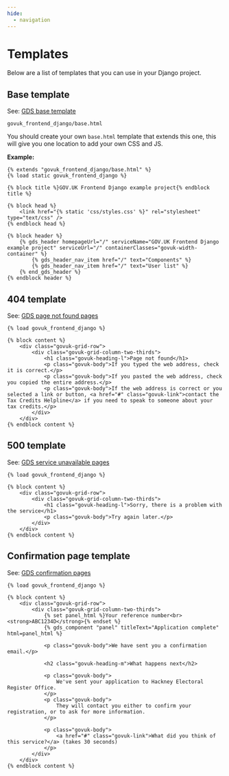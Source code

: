 ```yaml
---
hide:
  - navigation
---
```


# Templates

Below are a list of templates that you can use in your Django project.

## Base template

See: [GDS base template](https://design-system.service.gov.uk/styles/page-template/)

`govuk_frontend_django/base.html`

You should create your own `base.html` template that extends this one, this will give you one location to add your own CSS and JS.

**Example:**
```django
{% extends "govuk_frontend_django/base.html" %}
{% load static govuk_frontend_django %}

{% block title %}GOV.UK Frontend Django example project{% endblock title %}

{% block head %}
    <link href="{% static 'css/styles.css' %}" rel="stylesheet" type="text/css" />
{% endblock head %}

{% block header %}
    {% gds_header homepageUrl="/" serviceName="GOV.UK Frontend Django example project" serviceUrl="/" containerClasses="govuk-width-container" %}
        {% gds_header_nav_item href="/" text="Components" %}
        {% gds_header_nav_item href="/" text="User list" %}
    {% end_gds_header %}
{% endblock header %}
```

## 404 template

See: [GDS page not found pages](https://design-system.service.gov.uk/patterns/page-not-found-pages/)

```django
{% load govuk_frontend_django %}

{% block content %}
    <div class="govuk-grid-row">
        <div class="govuk-grid-column-two-thirds">
            <h1 class="govuk-heading-l">Page not found</h1>
            <p class="govuk-body">If you typed the web address, check it is correct.</p>
            <p class="govuk-body">If you pasted the web address, check you copied the entire address.</p>
            <p class="govuk-body">If the web address is correct or you selected a link or button, <a href="#" class="govuk-link">contact the Tax Credits Helpline</a> if you need to speak to someone about your tax credits.</p>
        </div>
    </div>
{% endblock content %}
```

## 500 template

See: [GDS service unavailable pages](https://design-system.service.gov.uk/patterns/service-unavailable-pages/)

```django
{% load govuk_frontend_django %}

{% block content %}
    <div class="govuk-grid-row">
        <div class="govuk-grid-column-two-thirds">
            <h1 class="govuk-heading-l">Sorry, there is a problem with the service</h1>
            <p class="govuk-body">Try again later.</p>
        </div>
    </div>
{% endblock content %}

```

## Confirmation page template

See: [GDS confirmation pages](https://design-system.service.gov.uk/patterns/confirmation-pages/)

```django
{% load govuk_frontend_django %}

{% block content %}
    <div class="govuk-grid-row">
        <div class="govuk-grid-column-two-thirds">
            {% set panel_html %}Your reference number<br><strong>ABC1234D</strong>{% endset %}
            {% gds_component "panel" titleText="Application complete" html=panel_html %}

            <p class="govuk-body">We have sent you a confirmation email.</p>

            <h2 class="govuk-heading-m">What happens next</h2>

            <p class="govuk-body">
                We've sent your application to Hackney Electoral Register Office.
            </p>
            <p class="govuk-body">
                They will contact you either to confirm your registration, or to ask for more information.
            </p>

            <p class="govuk-body">
                <a href="#" class="govuk-link">What did you think of this service?</a> (takes 30 seconds)
            </p>
        </div>
    </div>
{% endblock content %}
```
